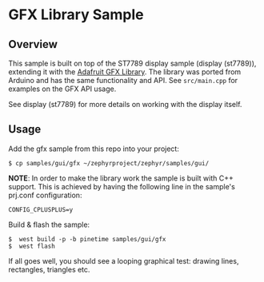 # GFX Library Sample

## Overview

This sample is built on top of the ST7789 display sample (display (st7789)), extending it with the [Adafruit GFX Library](https://github.com/adafruit/Adafruit-GFX-Library).
The library was ported from Arduino and has the same functionality and API.
See `src/main.cpp` for examples on the GFX API usage.

See display (st7789) for more details on working with the display itself.

## Usage

Add the gfx sample from this repo into your project:

```
$ cp samples/gui/gfx ~/zephyrproject/zephyr/samples/gui/
```

**NOTE**: In order to make the library work the sample is built with C++ support. This is achieved by having the following line in the sample's prj.conf configuration:

`CONFIG_CPLUSPLUS=y`

Build & flash the sample:

```
$  west build -p -b pinetime samples/gui/gfx
$  west flash
```

If all goes well, you should see a looping graphical test: drawing lines, rectangles, triangles etc.
